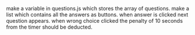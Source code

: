make a variable in questions.js which stores the array of questions.
make a list which contains all the answers as buttons.
when answer is clicked next question appears.
when wrong choice clicked the penalty of 10 seconds from the timer should be deducted.